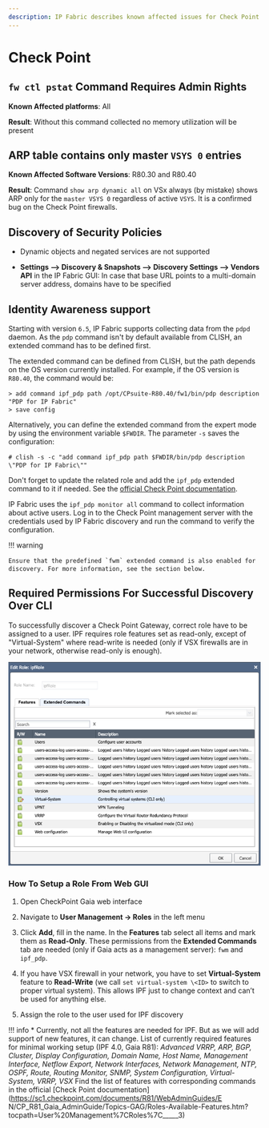 ```yaml
---
description: IP Fabric describes known affected issues for Check Point and how to fix them.
---
```


# Check Point

## `fw ctl pstat` Command Requires Admin Rights

**Known Affected platforms**: All

**Result**: Without this command collected no memory utilization will be present

## ARP table contains only master `VSYS 0` entries

**Known Affected Software Versions**: R80.30 and R80.40

**Result**: Command `show arp dynamic all` on VSx always (by mistake) shows ARP only for the `master VSYS 0` regardless of active `VSYS`. It is a confirmed bug on the Check Point firewalls.

## Discovery of Security Policies

-   Dynamic objects and negated services are not supported

-   **Settings --> Discovery & Snapshots --> Discovery Settings --> Vendors
    API** in the IP Fabric GUI: In case that base URL points to a multi-domain
    server address, domains have to be specified

## Identity Awareness support

Starting with version `6.5`, IP Fabric supports collecting data from the `pdpd` daemon. As the `pdp` command isn't by default available from CLISH, an extended command has to be defined first.

The extended command can be defined from CLISH, but the path depends on the OS version currently installed. For example, if the OS version is `R80.40`, the command would be:

```
> add command ipf_pdp path /opt/CPsuite-R80.40/fw1/bin/pdp description "PDP for IP Fabric"
> save config
```

Alternatively, you can define the extended command from the expert mode by using the environment variable `$FWDIR`. The parameter `-s` saves the configuration:

```
# clish -s -c "add command ipf_pdp path $FWDIR/bin/pdp description \"PDP for IP Fabric\""
```

Don't forget to update the related role and add the `ipf_pdp` extended command to it if needed. See the [official Check Point documentation](https://sc1.checkpoint.com/documents/R81/WebAdminGuides/EN/CP_R81_ScalablePlatforms_Gaia_AdminGuide/Topics-SP-Gaia/User-Defined-Extended-Commands.htm?tocpath=Introduction%20to%20the%20Command%20Line%20Interface%7C_____8).

IP Fabric uses the `ipf_pdp monitor all` command to collect information about active users. Log in to the Check Point management server with the credentials used by IP Fabric discovery and run the command to verify the configuration.

!!! warning

    Ensure that the predefined `fwm` extended command is also enabled for discovery. For more information, see the section below.

## Required Permissions For Successful Discovery Over CLI

To successfully discover a Check Point Gateway, correct role have to be
assigned to a user. IPF requires role features set as read-only, except
of "Virtual-System" where read-write is needed (only if VSX firewalls
are in your network, otherwise read-only is enough).

![](checkpoint/checkpoint_role.png)

### How To Setup a Role From Web GUI

1.  Open CheckPoint Gaia web interface

2.  Navigate to **User Management -> Roles** in the left menu

3.  Click **Add**, fill in the name. In the **Features** tab select all items
    and mark them as **Read-Only**. These permissions from the **Extended Commands** tab are needed (only if Gaia acts as a management server): `fwm` and `ipf_pdp`.

4.  If you have VSX firewall in your network, you have to set
    **Virtual-System** feature to **Read-Write** (we call `set
    virtual-system \<ID>` to switch to proper virtual system). This
    allows IPF just to change context and can’t be used for anything
    else.

5.  Assign the role to the user used for IPF discovery

!!! info
	\* Currently, not all the features are needed for IPF. But as we will
	add support of new features, it can change. List of currently required
	features for minimal working setup (IPF 4.0, Gaia R81): *Advanced VRRP,
	ARP, BGP, Cluster, Display Configuration, Domain Name, Host Name,
	Management Interface, Netflow Export, Network Interfaces, Network
	Management, NTP, OSPF, Route, Routing Monitor, SNMP, System
	Configuration, Virtual-System, VRRP, VSX*
	Find the list of features with corresponding commands in the official [Check Point documentation](https://sc1.checkpoint.com/documents/R81/WebAdminGuides/E
	N/CP_R81_Gaia_AdminGuide/Topics-GAG/Roles-Available-Features.htm?tocpath=User%20Management%7CRoles%7C_____3)
